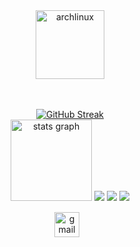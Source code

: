 <div align="center">
   <a href="https://wiki.archlinux.org/title/User:Gray19/" target="_blank">
        <img src="https://www.vectorlogo.zone/logos/archlinux/archlinux-icon.svg" alt="archlinux" width="110" height="110"/> 
    </a>
</div>
<div align="center">	

<br>




 <br>

 
[![GitHub Streak](https://streak-stats.demolab.com?user=forbidenid&theme=shadow-green&border_radius=13.9&date_format=M%20j%5B%2C%20Y%5D)](https://git.io/streak-stats)  
<img src="https://github-readme-stats.vercel.app/api?hide_title=false&hide_rank=false&show_icons=true&include_all_commits=true&count_private=true&disable_animations=false&theme=nightowl&locale=en&hide_border=false&username=forbidenid" height="130" alt="stats graph"  />
 ![](http://github-profile-summary-cards.vercel.app/api/cards/repos-per-language?username=forbidenid&theme=tokyonight)
 ![](http://github-profile-summary-cards.vercel.app/api/cards/most-commit-language?username=forbidenid&theme=tokyonight)
![](https://quotes-github-readme.vercel.app/api?type=horizontal&theme=tokyonight&border_radius=13)
  
  <div class="footer" align="center" style="margin:15px;">
    <a href="mailto:muriithidennis340@gmail.com" target="_blank">
        <img style="margin:0 10px 10px 0;" src="https://user-images.githubusercontent.com/78341798/194531383-ddb2b774-5bb9-491c-b601-4a4a7d9792fb.svg" alt="gmail" width="40px"/>
    </a>
  </div>

  




